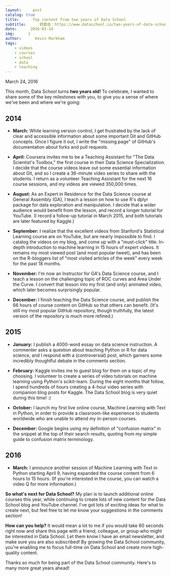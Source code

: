 ```yaml
---
layout:     post
catalog: true
title:      Top content from two years of Data School
subtitle:      转载自：https://www.dataschool.io/two-years-of-data-school/
date:      2016-03-24
img:      1
author:      Kevin Markham
tags:
    - videos
    - courses
    - school
    - data
    - teaching
---
```


March 24, 2016

This month, Data School turns **two years old!** To celebrate, I wanted to share some of the key milestones with you, to give you a sense of where we've been and where we're going:

## 2014

- **March:** While learning version control, I get frustrated by the lack of clear and accessible information about some important Git and GitHub concepts. Once I figure it out, I write the "missing page" of GitHub's documentation about forks and pull requests.

- **April:** Coursera invites me to be a Teaching Assistant for "The Data Scientist's Toolbox," the first course in their Data Science Specialization. I decide that the course videos leave out some essential information about Git, and so I create a 36-minute video series to share with the students. I return as a volunteer Teaching Assistant for the next 16 course sessions, and my videos are viewed 350,000 times.

- **August:** As an Expert in Residence for the Data Science course at General Assembly (GA), I teach a lesson on how to use R's dplyr package for data exploration and manipulation. I decide that a wider audience would benefit from the lesson, and record a longer tutorial for YouTube. (I record a follow-up tutorial in March 2015, and both tutorials are later featured by Kaggle.)

- **September:** I realize that the excellent videos from Stanford's Statistical Learning course are on YouTube, but are nearly impossible to find. I catalog the videos on my blog, and come up with a "must-click" title: In-depth introduction to machine learning in 15 hours of expert videos. It remains my most viewed post (and most popular tweet), and has been on the R-bloggers list of "most visited articles of the week" every week for the past 18 months.

- **November:** I'm now an Instructor for GA's Data Science course, and I teach a lesson on the challenging topic of ROC curves and Area Under the Curve. I convert that lesson into my first (and only) animated video, which later becomes surprisingly popular.

- **December:** I finish teaching the Data Science course, and publish the 66 hours of course content on GitHub so that others can benefit. (It's still my most popular GitHub repository, though truthfully, the latest version of the repository is much more refined.)


## 2015

- **January:** I publish a 4000-word essay on data science instruction. A commenter asks a question about teaching Python or R for data science, and I respond with a (controversial) post, which garners some incredibly thoughtful debate in the comments section.

- **February:** Kaggle invites me to guest blog for them on a topic of my choosing. I volunteer to create a series of video tutorials on machine learning using Python's scikit-learn. During the eight months that follow, I spend hundreds of hours creating a 4-hour video series with companion blog posts for Kaggle. The Data School blog is very quiet during this time! :)

- **October:** I launch my first live online course, Machine Learning with Text in Python, in order to provide a classroom-like experience to students worldwide who are unable to attend my in-person courses.

- **December:** Google begins using my definition of "confusion matrix" in the snippet at the top of their search results, quoting from my simple guide to confusion matrix terminology.


## 2016

- **March:** I announce another session of Machine Learning with Text in Python starting April 9, having expanded the course content from 6 hours to 15 hours. (If you're interested in the course, you can watch a video Q for more information.)


**So what's next for Data School?** My plan is to launch additional online courses this year, while continuing to create lots of new content for the Data School blog and YouTube channel. I've got lots of exciting ideas for what to create next, but feel free to let me know your suggestions in the comments section!

**How can you help?** It would mean a lot to me if you would take 60 seconds right now and share this page with a friend, colleague, or group who might be interested in Data School. Let them know I have an email newsletter, and make sure you are also subscribed! By growing the Data School community, you're enabling me to focus full-time on Data School and create more high-quality content.

Thanks so much for being part of the Data School community. Here's to many more great years ahead!
